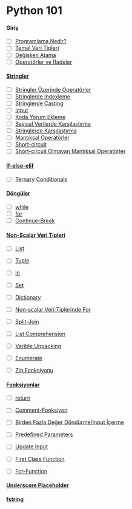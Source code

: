 # Python 101

#### Giriş
- [ ] [Programlama Nedir?](programlama-nedir/)
- [ ] [Temel Veri Tipleri](temel-veri-tipleri/)
- [ ] [Değişken Atama](degisken-atama/)
- [ ] [Operatörler ve İfadeler](operator-expression/)

####  [Stringler](stringler/)
  - [ ] [Stringler Üzerinde Operatörler](string-operator/)
  - [ ] [Stringlerde İndexleme](string-indexing/)
  - [ ] [Stringlerde Casting](string-casting/)
- [ ] [Input](input/)
- [ ] [Koda Yorum Ekleme](yorum/)
- [ ] [Sayısal Verilerde Karşılaştırma](numeric-comparison/)
- [ ] [Stringlerde Karşılaştırma](string-comparison/)
- [ ] [Mantıksal Operatörler](logical-operator/)
- [ ] [Short-circuit](short-circuit/)
- [ ] [Short-circuit Olmayan Mantıksal Operatörler](not-short-circuit/)

#### [If-else-elif](if-else-elif/)

  - [ ] [Ternary Conditionals](ternary-conditionals/)

#### [Döngüler](loops/)

  - [ ] [while](while/)
  - [ ] [for](for/)
  - [ ] [Continue-Break](continue-break/)

#### [Non-Scalar Veri Tipleri](non-scalar/)

  - [ ] [List](list/)

  - [ ] [Tuple](tuple/)

  - [ ] [in](in/)

  - [ ] [Set](set/)

  - [ ] [Dictionary](dictionary/)

  - [ ] [Non-scalar Veri Tiplerinde For](non-scalar-for/)

  - [ ] [Split-Join](join-split/)

  - [ ] [List Comprehension](list-comprehension/)

  - [ ] [Varible Unpacking](variable-unpacking/)

  - [ ] [Enumerate](enumerate/)

  - [ ] [Zip Fonksiyonu](zip/)

#### [Fonksiyonlar](fonksiyon-giris/)

  - [ ] [return](return/)
  - [ ] [Comment-Fonksiyon](comment-fonksiyon/)
  - [ ] [Birden Fazla Değer Döndürme/input İçerme](multiple-input-return/)
  - [ ] [Predefined Parameters](predefined-fonksiyon/)
  - [ ] [Update Input](update-value-fonksiyon/)
  - [ ] [First Class Function](first-class-fonksiyon/)
  - [ ] [For-Function](for-fonksiyon/)


#### [Underscore Placeholder](underscore-placeholder/)
#### [fstring](fstring/)